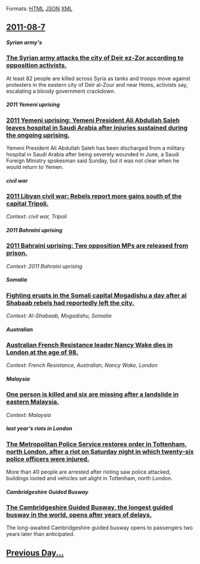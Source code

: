 
Formats: [HTML](2011/08/7/index.html)  [JSON](2011/08/7/index.json)  [XML](2011/08/7/index.xml)  

## [2011-08-7](/news/2011/08/7/index.md)

##### Syrian army's
### [The Syrian army attacks the city of Deir ez-Zor according to opposition activists. ](/news/2011/08/7/the-syrian-army-attacks-the-city-of-deir-ez-zor-according-to-opposition-activists.md)
At least 82 people are killed across Syria as tanks and troops move against protesters in the eastern city of Deir al-Zour and near Homs, activists say, escalating a bloody government crackdown.

##### 2011 Yemeni uprising
### [2011 Yemeni uprising: Yemeni President Ali Abdullah Saleh leaves hospital in Saudi Arabia after injuries sustained during the ongoing uprising. ](/news/2011/08/7/2011-yemeni-uprising-yemeni-president-ali-abdullah-saleh-leaves-hospital-in-saudi-arabia-after-injuries-sustained-during-the-ongoing-uprisi.md)
Yemeni President Ali Abdullah Saleh has been discharged from a military hospital in Saudi Arabia after being severely wounded in June, a Saudi Foreign Ministry spokesman said Sunday, but it was not clear when he would return to Yemen.

##### civil war
### [2011 Libyan civil war: Rebels report more gains south of the capital Tripoli. ](/news/2011/08/7/2011-libyan-civil-war-rebels-report-more-gains-south-of-the-capital-tripoli.md)
_Context: civil war, Tripoli_

##### 2011 Bahraini uprising
### [2011 Bahraini uprising: Two opposition MPs are released from prison. ](/news/2011/08/7/2011-bahraini-uprising-two-opposition-mps-are-released-from-prison.md)
_Context: 2011 Bahraini uprising_

##### Somalia
### [Fighting erupts in the Somali capital Mogadishu a day after al Shabaab rebels had reportedly left the city. ](/news/2011/08/7/fighting-erupts-in-the-somali-capital-mogadishu-a-day-after-al-shabaab-rebels-had-reportedly-left-the-city.md)
_Context: Al-Shabaab, Mogadishu, Somalia_

##### Australian
### [Australian French Resistance leader Nancy Wake dies in London at the age of 98. ](/news/2011/08/7/australian-french-resistance-leader-nancy-wake-dies-in-london-at-the-age-of-98.md)
_Context: French Resistance, Australian, Nancy Wake, London_

##### Malaysia
### [One person is killed and six are missing after a landslide in eastern Malaysia. ](/news/2011/08/7/one-person-is-killed-and-six-are-missing-after-a-landslide-in-eastern-malaysia.md)
_Context: Malaysia_

##### last year's riots in London
### [The Metropolitan Police Service restores order in Tottenham, north London, after a riot on Saturday night in which twenty-six police officers were injured. ](/news/2011/08/7/the-metropolitan-police-service-restores-order-in-tottenham-north-london-after-a-riot-on-saturday-night-in-which-twenty-six-police-officer.md)
More than 40 people are arrested after rioting saw police attacked, buildings looted and vehicles set alight in Tottenham, north London.

##### Cambridgeshire Guided Busway
### [The Cambridgeshire Guided Busway, the longest guided busway in the world, opens after years of delays. ](/news/2011/08/7/the-cambridgeshire-guided-busway-the-longest-guided-busway-in-the-world-opens-after-years-of-delays.md)
The long-awaited Cambridgeshire guided busway opens to passengers two years later than anticipated.

## [Previous Day...](/news/2011/08/6/index.md)

